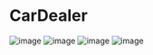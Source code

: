 # CarDealer
![image](https://github.com/Bazelit/CarDealer/assets/114398169/33424d9f-3ea2-4d34-b7b6-4a3df43bbcb8)
![image](https://github.com/Bazelit/CarDealer/assets/114398169/9eca0d0d-a833-49db-93c5-66bbe9daa8f5)
![image](https://github.com/Bazelit/CarDealer/assets/114398169/73c5ddb7-3e97-416b-b8fb-67ce8c07eae3)
![image](https://github.com/Bazelit/CarDealer/assets/114398169/44055c52-20c8-466c-b0e7-74f78671a601)
